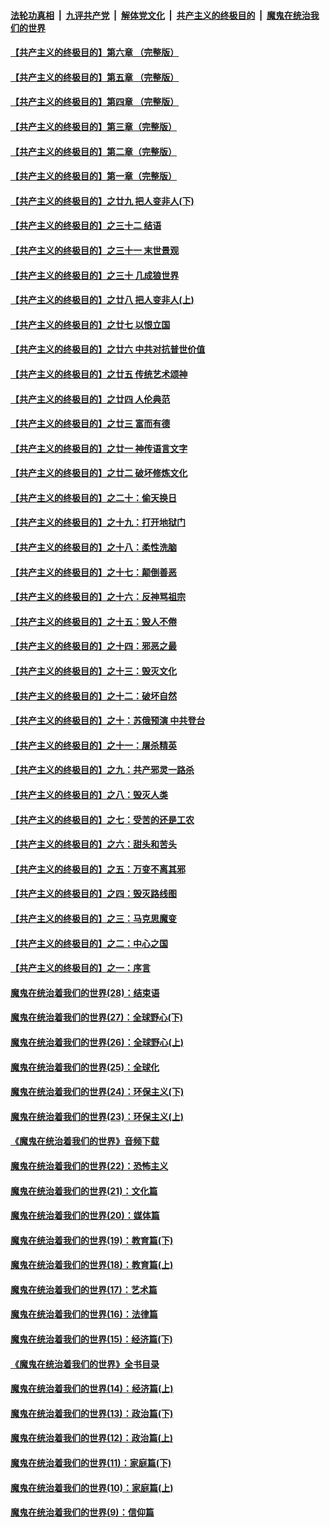 ####  [法轮功真相](../../../../basic/blob/master/README.md?t=06210431) &nbsp;|&nbsp; [九评共产党](../../../../9ping.md/blob/master/README.md?t=06210431) &nbsp;|&nbsp; [解体党文化](../../../../jtdwh.md/blob/master/README.md?t=06210431)  &nbsp;|&nbsp; [共产主义的终极目的](../../../../gczydzjmd.md/blob/master/README.md?t=06210431) &nbsp;|&nbsp; [魔鬼在统治我们的世界](../../../../mgztzwmdsj.md/blob/master/README.md?t=06210431) 

#### [【共产主义的终极目的】第六章 （完整版）](../pages/nsc422/n11428913.md?t=06210431) 

#### [【共产主义的终极目的】第五章 （完整版）](../pages/nsc422/n11428912.md?t=06210431) 

#### [【共产主义的终极目的】第四章 （完整版）](../pages/nsc422/n11428907.md?t=06210431) 

#### [【共产主义的终极目的】第三章（完整版）](../pages/nsc422/n11428848.md?t=06210431) 

#### [【共产主义的终极目的】第二章（完整版）](../pages/nsc422/n11428831.md?t=06210431) 

#### [【共产主义的终极目的】第一章（完整版）](../pages/nsc422/n11417651.md?t=06210431) 

#### [【共产主义的终极目的】之廿九 把人变非人(下)](../pages/nsc422/n11344140.md?t=06210431) 

#### [【共产主义的终极目的】之三十二 结语](../pages/nsc422/n11360535.md?t=06210431) 

#### [【共产主义的终极目的】之三十一 末世景观](../pages/nsc422/n11351129.md?t=06210431) 

#### [【共产主义的终极目的】之三十 几成狼世界](../pages/nsc422/n11348280.md?t=06210431) 

#### [【共产主义的终极目的】之廿八 把人变非人(上)](../pages/nsc422/n11340492.md?t=06210431) 

#### [【共产主义的终极目的】之廿七 以恨立国](../pages/nsc422/n11336944.md?t=06210431) 

#### [【共产主义的终极目的】之廿六 中共对抗普世价值](../pages/nsc422/n11324785.md?t=06210431) 

#### [【共产主义的终极目的】之廿五 传统艺术颂神](../pages/nsc422/n11296396.md?t=06210431) 

#### [【共产主义的终极目的】之廿四 人伦典范](../pages/nsc422/n11296397.md?t=06210431) 

#### [【共产主义的终极目的】之廿三 富而有德](../pages/nsc422/n11283598.md?t=06210431) 

#### [【共产主义的终极目的】之廿一 神传语言文字](../pages/nsc422/n11263265.md?t=06210431) 

#### [【共产主义的终极目的】之廿二 破坏修炼文化](../pages/nsc422/n11245728.md?t=06210431) 

#### [【共产主义的终极目的】之二十：偷天换日](../pages/nsc422/n11238846.md?t=06210431) 

#### [【共产主义的终极目的】之十九：打开地狱门](../pages/nsc422/n11206376.md?t=06210431) 

#### [【共产主义的终极目的】之十八：柔性洗脑](../pages/nsc422/n11199994.md?t=06210431) 

#### [【共产主义的终极目的】之十七：颠倒善恶](../pages/nsc422/n11179782.md?t=06210431) 

#### [【共产主义的终极目的】之十六：反神骂祖宗](../pages/nsc422/n11166798.md?t=06210431) 

#### [【共产主义的终极目的】之十五：毁人不倦](../pages/nsc422/n11166792.md?t=06210431) 

#### [【共产主义的终极目的】之十四：邪恶之最](../pages/nsc422/n11150249.md?t=06210431) 

#### [【共产主义的终极目的】之十三：毁灭文化](../pages/nsc422/n11135227.md?t=06210431) 

#### [【共产主义的终极目的】之十二：破坏自然](../pages/nsc422/n11135214.md?t=06210431) 

#### [【共产主义的终极目的】之十：苏俄预演 中共登台](../pages/nsc422/n11118424.md?t=06210431) 

#### [【共产主义的终极目的】之十一：屠杀精英](../pages/nsc422/n11118442.md?t=06210431) 

#### [【共产主义的终极目的】之九：共产邪灵一路杀](../pages/nsc422/n11114139.md?t=06210431) 

#### [【共产主义的终极目的】之八：毁灭人类](../pages/nsc422/n11108503.md?t=06210431) 

#### [【共产主义的终极目的】之七：受苦的还是工农](../pages/nsc422/n11101809.md?t=06210431) 

#### [【共产主义的终极目的】之六：甜头和苦头](../pages/nsc422/n11096971.md?t=06210431) 

#### [【共产主义的终极目的】之五：万变不离其邪](../pages/nsc422/n11091285.md?t=06210431) 

#### [【共产主义的终极目的】之四：毁灭路线图](../pages/nsc422/n11086284.md?t=06210431) 

#### [【共产主义的终极目的】之三：马克思魔变](../pages/nsc422/n11061941.md?t=06210431) 

#### [【共产主义的终极目的】之二：中心之国](../pages/nsc422/n11047728.md?t=06210431) 

#### [【共产主义的终极目的】之一：序言](../pages/nsc422/n11086077.md?t=06210431) 

#### [魔鬼在统治着我们的世界(28)：结束语](../pages/nsc422/n10936246.md?t=06210431) 

#### [魔鬼在统治着我们的世界(27)：全球野心(下)](../pages/nsc422/n10928319.md?t=06210431) 

#### [魔鬼在统治着我们的世界(26)：全球野心(上)](../pages/nsc422/n10900318.md?t=06210431) 

#### [魔鬼在统治着我们的世界(25)：全球化](../pages/nsc422/n10788205.md?t=06210431) 

#### [魔鬼在统治着我们的世界(24)：环保主义(下)](../pages/nsc422/n10695307.md?t=06210431) 

#### [魔鬼在统治着我们的世界(23)：环保主义(上)](../pages/nsc422/n10688613.md?t=06210431) 

#### [《魔鬼在统治着我们的世界》音频下载](../pages/nsc422/n10635553.md?t=06210431) 

#### [魔鬼在统治着我们的世界(22)：恐怖主义](../pages/nsc422/n10614727.md?t=06210431) 

#### [魔鬼在统治着我们的世界(21)：文化篇](../pages/nsc422/n10597706.md?t=06210431) 

#### [魔鬼在统治着我们的世界(20)：媒体篇](../pages/nsc422/n10586579.md?t=06210431) 

#### [魔鬼在统治着我们的世界(19)：教育篇(下)](../pages/nsc422/n10564808.md?t=06210431) 

#### [魔鬼在统治着我们的世界(18)：教育篇(上)](../pages/nsc422/n10526970.md?t=06210431) 

#### [魔鬼在统治着我们的世界(17)：艺术篇](../pages/nsc422/n10499093.md?t=06210431) 

#### [魔鬼在统治着我们的世界(16)：法律篇](../pages/nsc422/n10485969.md?t=06210431) 

#### [魔鬼在统治着我们的世界(15)：经济篇(下)](../pages/nsc422/n10469975.md?t=06210431) 

#### [《魔鬼在统治着我们的世界》全书目录](../pages/nsc422/n10464261.md?t=06210431) 

#### [魔鬼在统治着我们的世界(14)：经济篇(上)](../pages/nsc422/n10457370.md?t=06210431) 

#### [魔鬼在统治着我们的世界(13)：政治篇(下)](../pages/nsc422/n10448270.md?t=06210431) 

#### [魔鬼在统治着我们的世界(12)：政治篇(上)](../pages/nsc422/n10444576.md?t=06210431) 

#### [魔鬼在统治着我们的世界(11)：家庭篇(下)](../pages/nsc422/n10440961.md?t=06210431) 

#### [魔鬼在统治着我们的世界(10)：家庭篇(上)](../pages/nsc422/n10435448.md?t=06210431) 

#### [魔鬼在统治着我们的世界(9)：信仰篇](../pages/nsc422/n10432159.md?t=06210431) 

